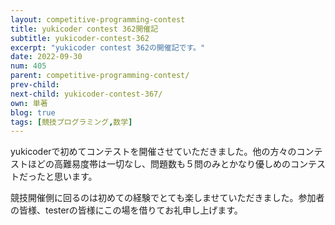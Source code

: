 ```yaml
---
layout: competitive-programming-contest
title: yukicoder contest 362開催記
subtitle: yukicoder-contest-362
excerpt: "yukicoder contest 362の開催記です。"
date: 2022-09-30
num: 405
parent: competitive-programming-contest/
prev-child:
next-child: yukicoder-contest-367/
own: 単著
blog: true
tags: [競技プログラミング,数学]
---
```


yukicoderで初めてコンテストを開催させていただきました。他の方々のコンテストほどの高難易度帯は一切なし、問題数も５問のみとかなり優しめのコンテストだったと思います。

競技開催側に回るのは初めての経験でとても楽しませていただきました。参加者の皆様、testerの皆様にこの場を借りてお礼申し上げます。

